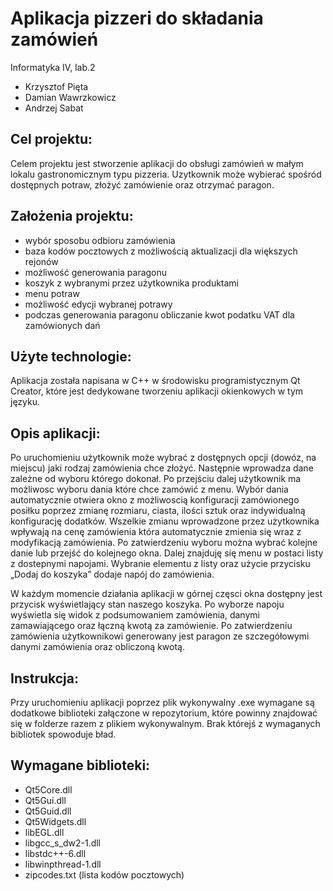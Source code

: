  # Aplikacja pizzeri do składania zamówień 
 
 
Informatyka IV, lab.2  
- Krzysztof Pięta 
- Damian Wawrzkowicz
- Andrzej Sabat 

## Cel projektu: 
Celem projektu jest stworzenie aplikacji do obsługi zamówień w małym lokalu gastronomicznym typu pizzeria. Uzytkownik może wybierać spośród dostępnych potraw, złożyć zamówienie oraz otrzymać paragon. 
 
## Założenia projektu: 
-	wybór sposobu odbioru zamówienia 
-	baza kodów pocztowych z możliwością aktualizacji dla większych rejonów 
-	możliwość generowania paragonu 
-	koszyk z wybranymi przez użytkownika produktami 
-	menu potraw 
-	możliwość edycji wybranej potrawy 
-	podczas generowania paragonu obliczanie kwot podatku VAT dla zamówionych dań  
 
## Użyte technologie: 
Aplikacja została napisana w C++ w środowisku programistycznym Qt Creator, które jest dedykowane tworzeniu aplikacji okienkowych w tym języku. 

## Opis aplikacji: 
Po uruchomieniu użytkownik może wybrać z dostępnych opcji (dowóz, na miejscu) jaki rodzaj zamówienia chce złożyć. Następnie wprowadza dane zależne od wyboru którego dokonał. Po przejściu dalej użytkownik ma możliwosc wyboru dania które chce zamówić z menu. Wybór dania automatycznie otwiera okno z możliwoscią konfiguracji zamówionego posiłku poprzez zmianę rozmiaru, ciasta, ilości sztuk oraz indywidualną konfigurację dodatków. Wszelkie zmianu wprowadzone przez użytkownika wpływają na cenę zamówienia która automatycznie zmienia się wraz z modyfikacją zamówienia. Po zatwierdzeniu wyboru można wybrać kolejne danie lub przejść do kolejnego okna. Dalej znajduję się menu w postaci listy z dostepnymi napojami. Wybranie elementu z listy oraz użycie przycisku „Dodaj do koszyka” dodaje napój do zamówienia.  
 
W każdym momencie działania aplikacji w górnej częsci okna dostępny jest przycisk wyświetlający stan naszego koszyka. Po wyborze napoju wyświetla się widok z podsumowaniem zamówienia, danymi zamawiającego oraz łączną kwotą za zamówienie. Po zatwierdzeniu zamówienia użytkownikowi generowany jest paragon ze szczegółowymi danymi zamówienia oraz obliczoną kwotą. 

## Instrukcja: 
Przy uruchomieniu aplikacji poprzez plik wykonywalny .exe wymagane są dodatkowe biblioteki załączone w repozytorium, które powinny znajdować się w folderze razem z plikiem wykonywalnym. Brak którejś z wymaganych bibliotek spowoduje bład. 

## Wymagane biblioteki: 
-	Qt5Core.dll 
-	Qt5Gui.dll 
- Qt5Guid.dll 
-	Qt5Widgets.dll 
-	libEGL.dll 
-	libgcc_s_dw2-1.dll 
-	libstdc++-6.dll 
-	libwinpthread-1.dll 
-	zipcodes.txt (lista kodów pocztowych) 
  
